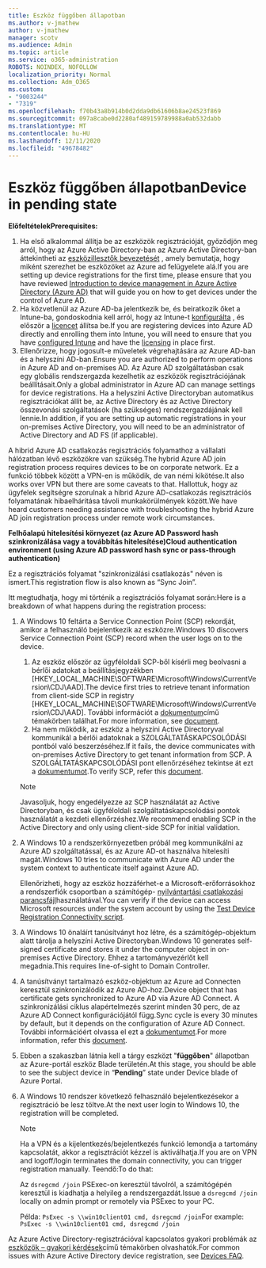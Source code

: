 ```yaml
---
title: Eszköz függőben állapotban
ms.author: v-jmathew
author: v-jmathew
manager: scotv
ms.audience: Admin
ms.topic: article
ms.service: o365-administration
ROBOTS: NOINDEX, NOFOLLOW
localization_priority: Normal
ms.collection: Adm_O365
ms.custom:
- "9003244"
- "7319"
ms.openlocfilehash: f70b43a8b914b0d2dda9db61606b8ae24523f869
ms.sourcegitcommit: 097a8cabe0d2280af489159789988a0ab532dabb
ms.translationtype: MT
ms.contentlocale: hu-HU
ms.lasthandoff: 12/11/2020
ms.locfileid: "49678482"
---
```

# <a name="device-in-pending-state"></a><span data-ttu-id="fb252-102">Eszköz függőben állapotban</span><span class="sxs-lookup"><span data-stu-id="fb252-102">Device in pending state</span></span>

<span data-ttu-id="fb252-103">**Előfeltételek**</span><span class="sxs-lookup"><span data-stu-id="fb252-103">**Prerequisites:**</span></span>

1. <span data-ttu-id="fb252-104">Ha első alkalommal állítja be az eszközök regisztrációját, győződjön meg arról, hogy az Azure Active Directory-ban az Azure Active Directory-ban áttekintheti az [eszközillesztők bevezetését](https://docs.microsoft.com/azure/active-directory/devices/overview?WT.mc_id=Portal-Microsoft_Azure_Support) , amely bemutatja, hogy miként szerezhet be eszközöket az Azure ad felügyelete alá.</span><span class="sxs-lookup"><span data-stu-id="fb252-104">If you are setting up device registrations for the first time, please ensure that you have reviewed [Introduction to device management in Azure Active Directory (Azure AD)](https://docs.microsoft.com/azure/active-directory/devices/overview?WT.mc_id=Portal-Microsoft_Azure_Support) that will guide you on how to get devices under the control of Azure AD.</span></span>
2. <span data-ttu-id="fb252-105">Ha közvetlenül az Azure AD-ba jelentkezik be, és beiratkozik őket a Intune-ba, gondoskodnia kell arról, hogy az Intune-t [konfigurálta](https://docs.microsoft.com/mem/intune/enrollment/device-enrollment?WT.mc_id=Portal-Microsoft_Azure_Support) , és először a [licencet](https://docs.microsoft.com/mem/intune/fundamentals/licenses-assign?WT.mc_id=Portal-Microsoft_Azure_Support) állítsa be.</span><span class="sxs-lookup"><span data-stu-id="fb252-105">If you are registering devices into Azure AD directly and enrolling them into Intune, you will need to ensure that you have [configured Intune](https://docs.microsoft.com/mem/intune/enrollment/device-enrollment?WT.mc_id=Portal-Microsoft_Azure_Support) and have the [licensing](https://docs.microsoft.com/mem/intune/fundamentals/licenses-assign?WT.mc_id=Portal-Microsoft_Azure_Support) in place first.</span></span>
3. <span data-ttu-id="fb252-106">Ellenőrizze, hogy jogosult-e műveletek végrehajtására az Azure AD-ban és a helyszíni AD-ban.</span><span class="sxs-lookup"><span data-stu-id="fb252-106">Ensure you are authorized to perform operations in Azure AD and on-premises AD.</span></span> <span data-ttu-id="fb252-107">Az Azure AD szolgáltatásban csak egy globális rendszergazda kezelhetik az eszközök regisztrációjának beállításait.</span><span class="sxs-lookup"><span data-stu-id="fb252-107">Only a global administrator in Azure AD can manage settings for device registrations.</span></span> <span data-ttu-id="fb252-108">Ha a helyszíni Active Directoryban automatikus regisztrációkat állít be, az Active Directory és az Active Directory összevonási szolgáltatások (ha szükséges) rendszergazdájának kell lennie.</span><span class="sxs-lookup"><span data-stu-id="fb252-108">In addition, if you are setting up automatic registrations in your on-premises Active Directory, you will need to be an administrator of Active Directory and AD FS (if applicable).</span></span>

<span data-ttu-id="fb252-109">A hibrid Azure AD csatlakozás regisztrációs folyamathoz a vállalati hálózatban lévő eszközökre van szükség.</span><span class="sxs-lookup"><span data-stu-id="fb252-109">The hybrid Azure AD join registration process requires devices to be on corporate network.</span></span> <span data-ttu-id="fb252-110">Ez a funkció többek között a VPN-en is működik, de van némi kikötése.</span><span class="sxs-lookup"><span data-stu-id="fb252-110">It also works over VPN but there are some caveats to that.</span></span> <span data-ttu-id="fb252-111">Hallottuk, hogy az ügyfelek segítségre szorulnak a hibrid Azure AD-csatlakozás regisztrációs folyamatának hibaelhárítása távoli munkakörülmények között.</span><span class="sxs-lookup"><span data-stu-id="fb252-111">We have heard customers needing assistance with troubleshooting the hybrid Azure AD join registration process under remote work circumstances.</span></span>

<span data-ttu-id="fb252-112">**Felhőalapú hitelesítési környezet (az Azure AD Password hash szinkronizálása vagy a továbbítás hitelesítése)**</span><span class="sxs-lookup"><span data-stu-id="fb252-112">**Cloud authentication environment (using Azure AD password hash sync or pass-through authentication)**</span></span>

<span data-ttu-id="fb252-113">Ez a regisztrációs folyamat "szinkronizálási csatlakozás" néven is ismert.</span><span class="sxs-lookup"><span data-stu-id="fb252-113">This registration flow is also known as “Sync Join”.</span></span>

<span data-ttu-id="fb252-114">Itt megtudhatja, hogy mi történik a regisztrációs folyamat során:</span><span class="sxs-lookup"><span data-stu-id="fb252-114">Here is a breakdown of what happens during the registration process:</span></span>

1. <span data-ttu-id="fb252-115">A Windows 10 feltárta a Service Connection Point (SCP) rekordját, amikor a felhasználó bejelentkezik az eszközre.</span><span class="sxs-lookup"><span data-stu-id="fb252-115">Windows 10 discovers Service Connection Point (SCP) record when the user logs on to the device.</span></span>

    1. <span data-ttu-id="fb252-116">Az eszköz először az ügyféloldali SCP-ből kísérli meg beolvasni a bérlői adatokat a beállításjegyzékben [HKEY_LOCAL_MACHINE\SOFTWARE\Microsoft\Windows\CurrentVersion\CDJ\AAD].</span><span class="sxs-lookup"><span data-stu-id="fb252-116">The device first tries to retrieve tenant information from client-side SCP in registry [HKEY_LOCAL_MACHINE\SOFTWARE\Microsoft\Windows\CurrentVersion\CDJ\AAD].</span></span> <span data-ttu-id="fb252-117">További információt a [dokumentum](https://docs.microsoft.com/azure/active-directory/devices/hybrid-azuread-join-control)című témakörben találhat.</span><span class="sxs-lookup"><span data-stu-id="fb252-117">For more information, see [document](https://docs.microsoft.com/azure/active-directory/devices/hybrid-azuread-join-control).</span></span>
    1. <span data-ttu-id="fb252-118">Ha nem működik, az eszköz a helyszíni Active Directoryval kommunikál a bérlői adatoknak a SZOLGÁLTATÁSKAPCSOLÓDÁSI pontból való beszerzéséhez.</span><span class="sxs-lookup"><span data-stu-id="fb252-118">If it fails, the device communicates with on-premises Active Directory to get tenant information from SCP.</span></span> <span data-ttu-id="fb252-119">A SZOLGÁLTATÁSKAPCSOLÓDÁSI pont ellenőrzéséhez tekintse át ezt a [dokumentumot](https://docs.microsoft.com/azure/active-directory/devices/hybrid-azuread-join-manual#configure-a-service-connection-point).</span><span class="sxs-lookup"><span data-stu-id="fb252-119">To verify SCP, refer this [document](https://docs.microsoft.com/azure/active-directory/devices/hybrid-azuread-join-manual#configure-a-service-connection-point).</span></span>

    > [!NOTE]
    > <span data-ttu-id="fb252-120">Javasoljuk, hogy engedélyezze az SCP használatát az Active Directoryban, és csak ügyféloldali szolgáltatáskapcsolódási pontok használatát a kezdeti ellenőrzéshez.</span><span class="sxs-lookup"><span data-stu-id="fb252-120">We recommend enabling SCP in the Active Directory and only using client-side SCP for initial validation.</span></span>

2. <span data-ttu-id="fb252-121">A Windows 10 a rendszerkörnyezetben próbál meg kommunikálni az Azure AD szolgáltatással, és az Azure AD-ot használva hitelesíti magát.</span><span class="sxs-lookup"><span data-stu-id="fb252-121">Windows 10 tries to communicate with Azure AD under the system context to authenticate itself against Azure AD.</span></span>

    <span data-ttu-id="fb252-122">Ellenőrizheti, hogy az eszköz hozzáférhet-e a Microsoft-erőforrásokhoz a rendszerfiók csoportban a számítógép- [nyilvántartási csatlakozási parancsfájl](https://gallery.technet.microsoft.com/Test-Device-Registration-3dc944c0)használatával.</span><span class="sxs-lookup"><span data-stu-id="fb252-122">You can verify if the device can access Microsoft resources under the system account by using the [Test Device Registration Connectivity script](https://gallery.technet.microsoft.com/Test-Device-Registration-3dc944c0).</span></span>

3. <span data-ttu-id="fb252-123">A Windows 10 önaláírt tanúsítványt hoz létre, és a számítógép-objektum alatt tárolja a helyszíni Active Directoryban.</span><span class="sxs-lookup"><span data-stu-id="fb252-123">Windows 10 generates self-signed certificate and stores it under the computer object in on-premises Active Directory.</span></span> <span data-ttu-id="fb252-124">Ehhez a tartományvezérlőt kell megadnia.</span><span class="sxs-lookup"><span data-stu-id="fb252-124">This requires line-of-sight to Domain Controller.</span></span>

4. <span data-ttu-id="fb252-125">A tanúsítványt tartalmazó eszköz-objektum az Azure ad Connecten keresztül szinkronizálódik az Azure AD-hoz.</span><span class="sxs-lookup"><span data-stu-id="fb252-125">Device object that has certificate gets synchronized to Azure AD via Azure AD Connect.</span></span> <span data-ttu-id="fb252-126">A szinkronizálási ciklus alapértelmezés szerint minden 30 perc, de az Azure AD Connect konfigurációjától függ.</span><span class="sxs-lookup"><span data-stu-id="fb252-126">Sync cycle is every 30 minutes by default, but it depends on the configuration of Azure AD Connect.</span></span> <span data-ttu-id="fb252-127">További információért olvassa el ezt a [dokumentumot](https://docs.microsoft.com/azure/active-directory/hybrid/how-to-connect-sync-configure-filtering#organizational-unitbased-filtering).</span><span class="sxs-lookup"><span data-stu-id="fb252-127">For more information, refer this [document](https://docs.microsoft.com/azure/active-directory/hybrid/how-to-connect-sync-configure-filtering#organizational-unitbased-filtering).</span></span>

5. <span data-ttu-id="fb252-128">Ebben a szakaszban látnia kell a tárgy eszközt "**függőben**" állapotban az Azure-portál eszköz Blade területén.</span><span class="sxs-lookup"><span data-stu-id="fb252-128">At this stage, you should be able to see the subject device in “**Pending**” state under Device blade of Azure Portal.</span></span>

6. <span data-ttu-id="fb252-129">A Windows 10 rendszer következő felhasználó bejelentkezésekor a regisztráció be lesz töltve.</span><span class="sxs-lookup"><span data-stu-id="fb252-129">At the next user login to Windows 10, the registration will be completed.</span></span>

    > [!NOTE]
    > <span data-ttu-id="fb252-130">Ha a VPN és a kijelentkezés/bejelentkezés funkció lemondja a tartomány kapcsolatát, akkor a regisztrációt kézzel is aktiválhatja.</span><span class="sxs-lookup"><span data-stu-id="fb252-130">If you are on VPN and logoff/login terminates the domain connectivity, you can trigger registration manually.</span></span> <span data-ttu-id="fb252-131">Teendő:</span><span class="sxs-lookup"><span data-stu-id="fb252-131">To do that:</span></span>
    >
    > <span data-ttu-id="fb252-132">Az `dsregcmd /join` PSExec-on keresztül távolról, a számítógépén keresztül is kiadhatja a helyileg a rendszergazdát.</span><span class="sxs-lookup"><span data-stu-id="fb252-132">Issue a `dsregcmd /join` locally on admin prompt or remotely via PSExec to your PC.</span></span>
    >
    > <span data-ttu-id="fb252-133">Példa: `PsExec -s \\win10client01 cmd, dsregcmd /join`</span><span class="sxs-lookup"><span data-stu-id="fb252-133">For example: `PsExec -s \\win10client01 cmd, dsregcmd /join`</span></span>

<span data-ttu-id="fb252-134">Az Azure Active Directory-regisztrációval kapcsolatos gyakori problémák az [eszközök – gyakori kérdések](https://docs.microsoft.com/azure/active-directory/devices/faq)című témakörben olvashatók.</span><span class="sxs-lookup"><span data-stu-id="fb252-134">For common issues with Azure Active Directory device registration, see [Devices FAQ](https://docs.microsoft.com/azure/active-directory/devices/faq).</span></span>
